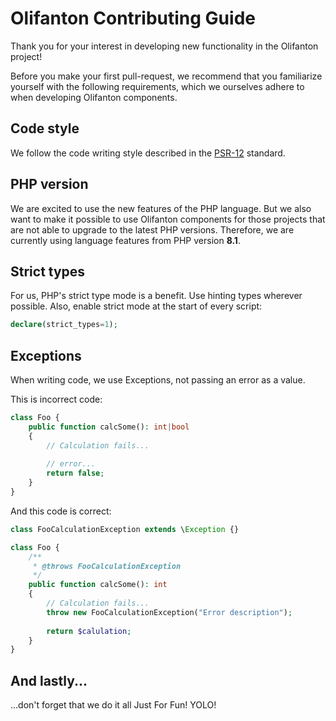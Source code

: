 # Olifanton Contributing Guide

Thank you for your interest in developing new functionality in the Olifanton project!

Before you make your first pull-request, we recommend that you familiarize yourself with
the following requirements, which we ourselves adhere to when developing Olifanton components.

## Code style

We follow the code writing style described in the [PSR-12](https://www.php-fig.org/psr/psr-12/) standard.

## PHP version

We are excited to use the new features of the PHP language. But we also want to make it possible
to use Olifanton components for those projects that are not able to upgrade to the latest PHP versions.
Therefore, we are currently using language features from PHP version __8.1__.

## Strict types

For us, PHP's strict type mode is a benefit. Use hinting types wherever possible.
Also, enable strict mode at the start of every script:

```php
declare(strict_types=1);
```

## Exceptions

When writing code, we use Exceptions, not passing an error as a value.

This is incorrect code:

```php
class Foo {
    public function calcSome(): int|bool
    {
        // Calculation fails...
    
        // error...
        return false;
    }
}
```

And this code is correct:
```php
class FooCalculationException extends \Exception {}

class Foo {
    /**
     * @throws FooCalculationException
     */
    public function calcSome(): int
    {
        // Calculation fails...
        throw new FooCalculationException("Error description");
    
        return $calulation;
    }
}
```

## And lastly...

...don't forget that we do it all Just For Fun! YOLO!
